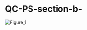 # QC-PS-section-b-
![Figure_1](https://github.com/user-attachments/assets/7096ec47-0184-47e6-a61d-13cb966de848)
